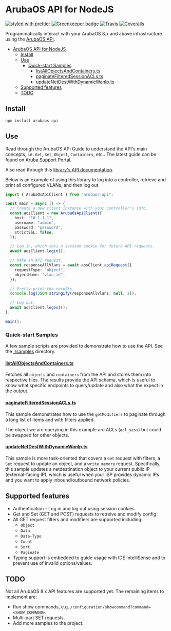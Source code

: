 # ArubaOS API for NodeJS

[![styled with prettier](https://img.shields.io/badge/styled_with-prettier-ff69b4.svg)](https://github.com/prettier/prettier)
[![Greenkeeper badge](https://badges.greenkeeper.io/ravishivt/arubaos-api.svg)](https://greenkeeper.io/)
[![Travis](https://img.shields.io/travis/ravishivt/arubaos-api.svg)](https://travis-ci.org/ravishivt/arubaos-api)
[![Coveralls](https://img.shields.io/coveralls/ravishivt/arubaos-api.svg)](https://coveralls.io/github/ravishivt/arubaos-api)

Programmatically interact with your ArubaOS 8.x and above infrastructure using the [ArubaOS API](api-documentation).

- [ArubaOS API for NodeJS](#arubaos-api-for-nodejs)
  - [Install](#install)
  - [Use](#use)
    - [Quick-start Samples](#quick-start-samples)
      - [listAllObjectsAndContainers.ts](#listallobjectsandcontainersts)
      - [paginateFilteredSessionACLs.ts](#paginatefilteredsessionaclsts)
      - [updateNetDestWithDynamicWanIp.ts](#updatenetdestwithdynamicwanipts)
  - [Supported features](#supported-features)
  - [TODO](#todo)

## Install

`npm install arubaos-api`

## Use

Read through the ArubaOS API Guide to understand the API's main concepts, i.e. `Get`, `Set`, `Object`, `Containers`, etc..  The latest guide can be found on [Aruba Support Portal](https://asp.arubanetworks.com/downloads;productIds=UHJvZHVjdDoxNDU3YzM0MC0yZTAwLTExZTgtYTBlMy0yZjg0MDRkYzQ3YmU%3D;documentFileContentIds=RmlsZUNvbnRlbnQ6OGZhNDU5NGMtMmUyMi0xMWU4LWJhODYtNGYzZGFiNzBiMWY3).

Also read through this [library's API documentation](https://ravishivt.github.io/arubaos-api/classes/arubaosapiclient.html).

Below is an example of using this library to log into a controller, retrieve and print all configured VLANs, and then log out.

```ts
import { ArubaOsApiClient } from "arubaos-api";

const main = async () => {
  // Create a new client instance with your controller's info.
  const aosClient = new ArubaOsApiClient({
    host: "10.1.1.1",
    username: "admin",
    password: "password",
    strictSSL: false,
  });

  // Log in, which sets a session cookie for future API requests.
  await aosClient.login();

  // Make an API request.
  const responseAllVlans = await aosClient.apiRequest({
    requestType: "object",
    objectName: "vlan_id",
  });

  // Pretty-print the results.
  console.log(JSON.stringify(responseAllVlans, null, 2));

  // Log out.
  await aosClient.logout();
};

main();
```

### Quick-start Samples

A few sample scripts are provided to demonstrate how to use the API.  See the [./samples](./samples) directory.

#### [listAllObjectsAndContainers.ts](./samples/listAllObjectsAndContainers.ts)
Fetches all `objects` and `containers` from the API and stores them into respective files. The results provide the API schema, which is useful to know what specific endpoints to query/update and also what the expect in the output.

#### [paginateFilteredSessionACLs.ts](./samples/paginateFilteredSessionACLs.ts)
This sample demonstrates how to use the `getModifiers` to paginate through a long list of items and with filters applied.

The object we are querying in this example are ACLs (`acl_sess`) but could be swapped for other objects.

#### [updateNetDestWithDynamicWanIp.ts](./samples/updateNetDestWithDynamicWanIp.ts)
This sample is more task-oriented that covers a `Get` request with filters, a `Set` request to update an object, and a `write memory` request.  Specifically, this sample updates a netdestination object to your current public IP (external-facing IP), which is useful when your ISP provides dynamic IPs and you want to apply inbound/outbound network policies.

## Supported features

+ Authentication - Log in and log out using session cookies.
+ Get and Set (GET and POST) requests to retreive and modify config.
+ All GET request filters and modifiers are supported including:
  + `Object`
  + `Data`
  + `Data-Type`
  + `Count`
  + `Sort`
  + `Paginate`
+ Typing support is embedded to guide usage with IDE IntelliSense and to prevent use of invalid options/values.

## TODO

Not all ArubaOS 8.x API features are supported yet.  The remaining items to implement are:

+ Run show commands, e.g. `/configuration/showcommand?command=<SHOW_COMMAND>`.
+ Multi-part SET requests.
+ Add more samples to the project.

[api-documentation]: https://www.arubanetworks.com/techdocs/ArubaOS_84_Web_Help/content/nbapiguide/api_overview/npapi.htm